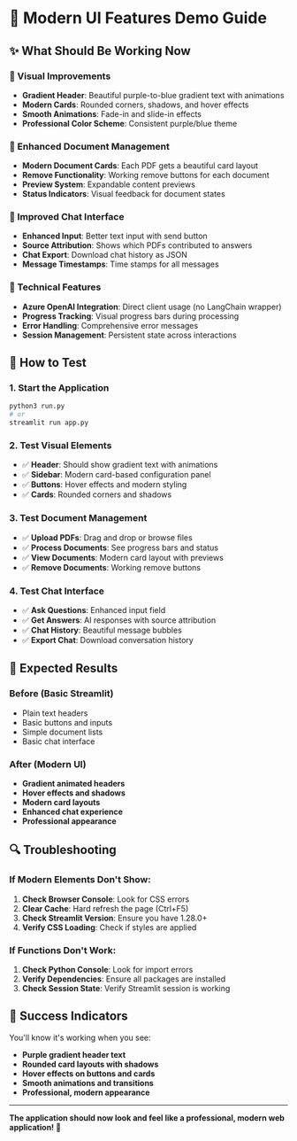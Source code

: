 # 🎨 Modern UI Features Demo Guide

## ✨ What Should Be Working Now

### **🎯 Visual Improvements**

- **Gradient Header**: Beautiful purple-to-blue gradient text with animations
- **Modern Cards**: Rounded corners, shadows, and hover effects
- **Smooth Animations**: Fade-in and slide-in effects
- **Professional Color Scheme**: Consistent purple/blue theme

### **📄 Enhanced Document Management**

- **Modern Document Cards**: Each PDF gets a beautiful card layout
- **Remove Functionality**: Working remove buttons for each document
- **Preview System**: Expandable content previews
- **Status Indicators**: Visual feedback for document states

### **💬 Improved Chat Interface**

- **Enhanced Input**: Better text input with send button
- **Source Attribution**: Shows which PDFs contributed to answers
- **Chat Export**: Download chat history as JSON
- **Message Timestamps**: Time stamps for all messages

### **🔧 Technical Features**

- **Azure OpenAI Integration**: Direct client usage (no LangChain wrapper)
- **Progress Tracking**: Visual progress bars during processing
- **Error Handling**: Comprehensive error messages
- **Session Management**: Persistent state across interactions

## 🚀 How to Test

### **1. Start the Application**

```bash
python3 run.py
# or
streamlit run app.py
```

### **2. Test Visual Elements**

- ✅ **Header**: Should show gradient text with animations
- ✅ **Sidebar**: Modern card-based configuration panel
- ✅ **Buttons**: Hover effects and modern styling
- ✅ **Cards**: Rounded corners and shadows

### **3. Test Document Management**

- ✅ **Upload PDFs**: Drag and drop or browse files
- ✅ **Process Documents**: See progress bars and status
- ✅ **View Documents**: Modern card layout with previews
- ✅ **Remove Documents**: Working remove buttons

### **4. Test Chat Interface**

- ✅ **Ask Questions**: Enhanced input field
- ✅ **Get Answers**: AI responses with source attribution
- ✅ **Chat History**: Beautiful message bubbles
- ✅ **Export Chat**: Download conversation history

## 🎯 Expected Results

### **Before (Basic Streamlit)**

- Plain text headers
- Basic buttons and inputs
- Simple document lists
- Basic chat interface

### **After (Modern UI)**

- **Gradient animated headers**
- **Hover effects and shadows**
- **Modern card layouts**
- **Enhanced chat experience**
- **Professional appearance**

## 🔍 Troubleshooting

### **If Modern Elements Don't Show:**

1. **Check Browser Console**: Look for CSS errors
2. **Clear Cache**: Hard refresh the page (Ctrl+F5)
3. **Check Streamlit Version**: Ensure you have 1.28.0+
4. **Verify CSS Loading**: Check if styles are applied

### **If Functions Don't Work:**

1. **Check Python Console**: Look for import errors
2. **Verify Dependencies**: Ensure all packages are installed
3. **Check Session State**: Verify Streamlit session is working

## 🌟 Success Indicators

You'll know it's working when you see:

- **Purple gradient header text**
- **Rounded card layouts with shadows**
- **Hover effects on buttons and cards**
- **Smooth animations and transitions**
- **Professional, modern appearance**

---

**The application should now look and feel like a professional, modern web application! 🎉**
